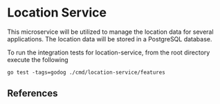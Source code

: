 # Location Service

This microservice will be utilized to manage the location data for several applications. The location data will be 
stored in a PostgreSQL database.


To run the integration tests for location-service, from the root directory execute the following

```shell
go test -tags=godog ./cmd/location-service/features
```


## References

